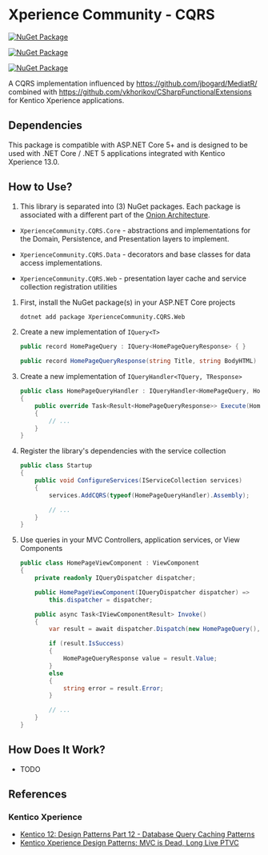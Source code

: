 # Xperience Community - CQRS

[![NuGet Package](https://img.shields.io/nuget/v/XperienceCommunity.CQRS.Core.svg)](https://www.nuget.org/packages/XperienceCommunity.CQRS.Core)

[![NuGet Package](https://img.shields.io/nuget/v/XperienceCommunity.CQRS.Data.svg)](https://www.nuget.org/packages/XperienceCommunity.CQRS.Data)

[![NuGet Package](https://img.shields.io/nuget/v/XperienceCommunity.CQRS.Web.svg)](https://www.nuget.org/packages/XperienceCommunity.CQRS.Web)

A CQRS implementation influenced by <https://github.com/jbogard/MediatR/> combined with <https://github.com/vkhorikov/CSharpFunctionalExtensions> for Kentico Xperience applications.

## Dependencies

This package is compatible with ASP.NET Core 5+ and is designed to be used with .NET Core / .NET 5 applications integrated with Kentico Xperience 13.0.

## How to Use?

1. This library is separated into (3) NuGet packages. Each package is associated with a different part of the [Onion Architecture](https://jeffreypalermo.com/2008/07/the-onion-architecture-part-1/).

- `XperienceCommunity.CQRS.Core` - abstractions and implementations for the Domain, Persistence, and Presentation layers to implement.

- `XperienceCommunity.CQRS.Data` - decorators and base classes for data access implementations.

- `XperienceCommunity.CQRS.Web` - presentation layer cache and service collection registration utilities

1. First, install the NuGet package(s) in your ASP.NET Core projects

   ```bash
   dotnet add package XperienceCommunity.CQRS.Web
   ```

1. Create a new implementation of `IQuery<T>`

   ```csharp
   public record HomePageQuery : IQuery<HomePageQueryResponse> { }

   public record HomePageQueryResponse(string Title, string BodyHTML) { }
   ```

1. Create a new implementation of `IQueryHandler<TQuery, TResponse>`

   ```csharp
   public class HomePageQueryHandler : IQueryHandler<HomePageQuery, HomePageQueryResponse>
   {
       public override Task<Result<HomePageQueryResponse>> Execute(HomePageQuery query, CancellationToken token)
       {
           // ...
       }
   }
   ```

1. Register the library's dependencies with the service collection

   ```csharp
   public class Startup
   {
       public void ConfigureServices(IServiceCollection services)
       {
           services.AddCQRS(typeof(HomePageQueryHandler).Assembly);

           // ...
       }
   }
   ```

1. Use queries in your MVC Controllers, application services, or View Components

   ```csharp
   public class HomePageViewComponent : ViewComponent
   {
       private readonly IQueryDispatcher dispatcher;

       public HomePageViewComponent(IQueryDispatcher dispatcher) =>
           this.dispatcher = dispatcher;

       public async Task<IViewComponentResult> Invoke()
       {
           var result = await dispatcher.Dispatch(new HomePageQuery(), HttpContext.RequestAborted);

           if (result.IsSuccess)
           {
               HomePageQueryResponse value = result.Value;
           }
           else
           {
               string error = result.Error;
           }

           // ...
       }
   }
   ```

## How Does It Work?

- TODO

## References

### Kentico Xperience

- [Kentico 12: Design Patterns Part 12 - Database Query Caching Patterns](https://dev.to/seangwright/kentico-12-design-patterns-part-12-database-query-caching-patterns-43hc)
- [Kentico Xperience Design Patterns: MVC is Dead, Long Live PTVC](https://dev.to/seangwright/kentico-xperience-design-patterns-mvc-is-dead-long-live-ptvc-4635)
